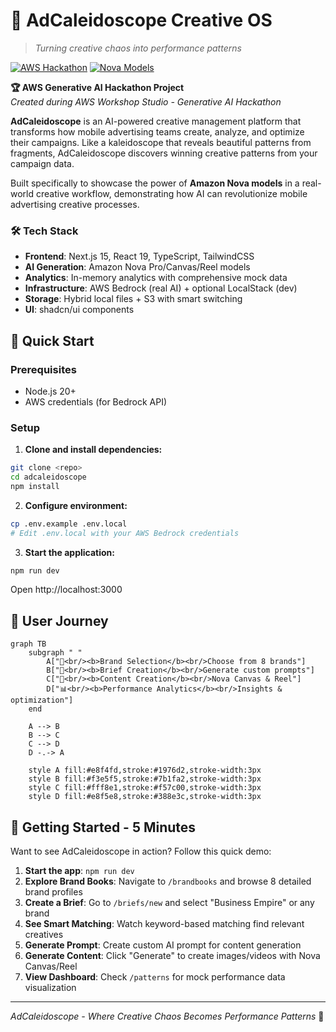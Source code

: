 # 🎨 AdCaleidoscope Creative OS

> *Turning creative chaos into performance patterns*

[![AWS Hackathon](https://img.shields.io/badge/AWS-Generative%20AI%20Hackathon-FF9900?style=for-the-badge&logo=amazon-aws&logoColor=white)](https://aws.amazon.com/bedrock/)
[![Nova Models](https://img.shields.io/badge/Amazon-Nova%20Models-232F3E?style=for-the-badge&logo=amazon&logoColor=white)](https://aws.amazon.com/bedrock/nova/)

**🏆 AWS Generative AI Hackathon Project**  
*Created during AWS Workshop Studio - Generative AI Hackathon*

**AdCaleidoscope** is an AI-powered creative management platform that transforms how mobile advertising teams create, analyze, and optimize their campaigns. Like a kaleidoscope that reveals beautiful patterns from fragments, AdCaleidoscope discovers winning creative patterns from your campaign data.

Built specifically to showcase the power of **Amazon Nova models** in a real-world creative workflow, demonstrating how AI can revolutionize mobile advertising creative processes.



### 🛠️ Tech Stack
- **Frontend**: Next.js 15, React 19, TypeScript, TailwindCSS
- **AI Generation**: Amazon Nova Pro/Canvas/Reel models
- **Analytics**: In-memory analytics with comprehensive mock data  
- **Infrastructure**: AWS Bedrock (real AI) + optional LocalStack (dev)
- **Storage**: Hybrid local files + S3 with smart switching
- **UI**: shadcn/ui components


## 🚀 Quick Start

### Prerequisites
- Node.js 20+
- AWS credentials (for Bedrock API)

### Setup

1. **Clone and install dependencies:**
```bash
git clone <repo>
cd adcaleidoscope
npm install
```

2. **Configure environment:**
```bash
cp .env.example .env.local
# Edit .env.local with your AWS Bedrock credentials
```

3. **Start the application:**
```bash
npm run dev
```

Open http://localhost:3000





## 🎯 User Journey

```mermaid
graph TB
    subgraph " "
        A["🏢<br/><b>Brand Selection</b><br/>Choose from 8 brands"]
        B["📝<br/><b>Brief Creation</b><br/>Generate custom prompts"]
        C["🎨<br/><b>Content Creation</b><br/>Nova Canvas & Reel"]
        D["📊<br/><b>Performance Analytics</b><br/>Insights & optimization"]
    end
    
    A --> B
    B --> C
    C --> D
    D -.-> A
    
    style A fill:#e8f4fd,stroke:#1976d2,stroke-width:3px
    style B fill:#f3e5f5,stroke:#7b1fa2,stroke-width:3px
    style C fill:#fff8e1,stroke:#f57c00,stroke-width:3px
    style D fill:#e8f5e8,stroke:#388e3c,stroke-width:3px
```



## 🚀 **Getting Started - 5 Minutes**

Want to see AdCaleidoscope in action? Follow this quick demo:

1. **Start the app**: `npm run dev`
2. **Explore Brand Books**: Navigate to `/brandbooks` and browse 8 detailed brand profiles
3. **Create a Brief**: Go to `/briefs/new` and select "Business Empire" or any brand
4. **See Smart Matching**: Watch keyword-based matching find relevant creatives
5. **Generate Prompt**: Create custom AI prompt for content generation
6. **Generate Content**: Click "Generate" to create images/videos with Nova Canvas/Reel
7. **View Dashboard**: Check `/patterns` for mock performance data visualization




---

*AdCaleidoscope - Where Creative Chaos Becomes Performance Patterns* 🎨
